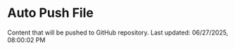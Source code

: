 # Auto Push File

Content that will be pushed to GitHub repository.
Last updated: 06/27/2025, 08:00:02 PM